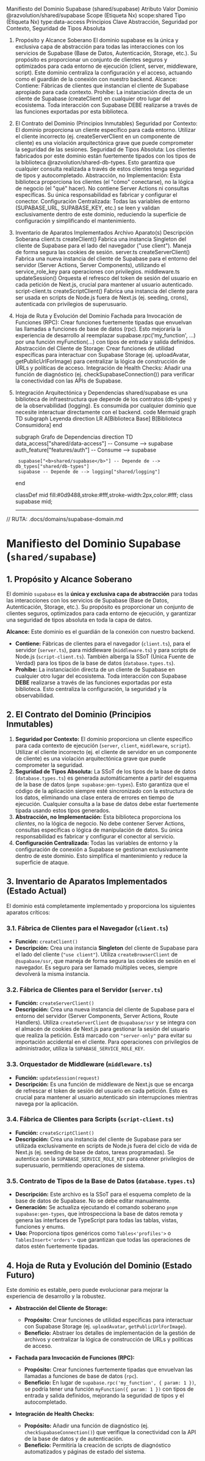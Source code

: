 Manifiesto del Dominio Supabase (shared/supabase)
Atributo	Valor
Dominio	@razvolution/shared/supabase
Scope (Etiqueta Nx)	scope:shared
Tipo (Etiqueta Nx)	type:data-access
Principios Clave	Abstracción, Seguridad por Contexto, Seguridad de Tipos Absoluta
1. Propósito y Alcance Soberano
El dominio supabase es la única y exclusiva capa de abstracción para todas las interacciones con los servicios de Supabase (Base de Datos, Autenticación, Storage, etc.). Su propósito es proporcionar un conjunto de clientes seguros y optimizados para cada entorno de ejecución (client, server, middleware, script).
Este dominio centraliza la configuración y el acceso, actuando como el guardián de la conexión con nuestro backend.
Alcance:
Contiene: Fábricas de clientes que instancian el cliente de Supabase apropiado para cada contexto.
Prohíbe: La instanciación directa de un cliente de Supabase (createClient) en cualquier otro lugar del ecosistema. Toda interacción con Supabase DEBE realizarse a través de las funciones exportadas por esta biblioteca.
2. El Contrato del Dominio (Principios Inmutables)
Seguridad por Contexto: El dominio proporciona un cliente específico para cada entorno. Utilizar el cliente incorrecto (ej. createServerClient en un componente de cliente) es una violación arquitectónica grave que puede comprometer la seguridad de las sesiones.
Seguridad de Tipos Absoluta: Los clientes fabricados por este dominio están fuertemente tipados con los tipos de la biblioteca @razvolution/shared-db-types. Esto garantiza que cualquier consulta realizada a través de estos clientes tenga seguridad de tipos y autocompletado.
Abstracción, no Implementación: Esta biblioteca proporciona los clientes (el "cómo" conectarse), no la lógica de negocio (el "qué" hacer). No contiene Server Actions ni consultas específicas. Su única responsabilidad es fabricar y configurar el conector.
Configuración Centralizada: Todas las variables de entorno (SUPABASE_URL, SUPABASE_KEY, etc.) se leen y validan exclusivamente dentro de este dominio, reduciendo la superficie de configuración y simplificando el mantenimiento.
3. Inventario de Aparatos Implementados
Archivo	Aparato(s)	Descripción Soberana
client.ts	createClient()	Fabrica una instancia Singleton del cliente de Supabase para el lado del navegador ("use client"). Maneja de forma segura las cookies de sesión.
server.ts	createServerClient()	Fabrica una nueva instancia del cliente de Supabase para el entorno del servidor (Server Actions, Server Components), utilizando el service_role_key para operaciones con privilegios.
middleware.ts	updateSession()	Orquesta el refresco del token de sesión del usuario en cada petición de Next.js, crucial para mantener al usuario autenticado.
script-client.ts	createScriptClient()	Fabrica una instancia del cliente para ser usada en scripts de Node.js fuera de Next.js (ej. seeding, crons), autenticada con privilegios de superusuario.
4. Hoja de Ruta y Evolución del Dominio
Fachada para Invocación de Funciones (RPC): Crear funciones fuertemente tipadas que envuelvan las llamadas a funciones de base de datos (rpc). Esto mejoraría la experiencia de desarrollo al reemplazar supabase.rpc('my_function', ...) por una función myFunction(...) con tipos de entrada y salida definidos.
Abstracción del Cliente de Storage: Crear funciones de utilidad específicas para interactuar con Supabase Storage (ej. uploadAvatar, getPublicUrlForImage) para centralizar la lógica de construcción de URLs y políticas de acceso.
Integración de Health Checks: Añadir una función de diagnóstico (ej. checkSupabaseConnection()) para verificar la conectividad con las APIs de Supabase.
5. Integración Arquitectónica y Dependencias
shared/supabase es una biblioteca de infraestructura que depende de los contratos (db-types) y de la observabilidad (logging). Es consumida por cualquier dominio que necesite interactuar directamente con el backend.
code
Mermaid
graph TD
    subgraph Leyenda
        direction LR
        A[Biblioteca Base]
        B[Biblioteca Consumidora]
    end

    subgraph Grafo de Dependencias
        direction TD
        data_access["shared/data-access"] -- Consume --> supabase
        auth_feature["features/auth"] -- Consume --> supabase

        supabase["<b>shared/supabase</b>"] -- Depende de --> db_types["shared/db-types"]
        supabase -- Depende de --> logging["shared/logging"]
    end

    classDef mid fill:#0d9488,stroke:#fff,stroke-width:2px,color:#fff;
    class supabase mid;

    ---

// RUTA: .docs/domains/supabase-domain.md

# Manifiesto del Dominio Supabase (`shared/supabase`)

## 1. Propósito y Alcance Soberano

El dominio `supabase` es la **única y exclusiva capa de abstracción** para todas las interacciones con los servicios de Supabase (Base de Datos, Autenticación, Storage, etc.). Su propósito es proporcionar un conjunto de clientes seguros, optimizados para cada entorno de ejecución, y garantizar una seguridad de tipos absoluta en toda la capa de datos.

**Alcance:** Este dominio es el guardián de la conexión con nuestro backend.

*   **Contiene:** Fábricas de clientes para el navegador (`client.ts`), para el servidor (`server.ts`), para middleware (`middleware.ts`) y para scripts de Node.js (`script-client.ts`). También alberga la SSoT (Única Fuente de Verdad) para los tipos de la base de datos (`database.types.ts`).
*   **Prohíbe:** La instanciación directa de un cliente de Supabase en cualquier otro lugar del ecosistema. Toda interacción con Supabase **DEBE** realizarse a través de las funciones exportadas por esta biblioteca. Esto centraliza la configuración, la seguridad y la observabilidad.

## 2. El Contrato del Dominio (Principios Inmutables)

1.  **Seguridad por Contexto:** El dominio proporciona un cliente específico para cada contexto de ejecución (`server`, `client`, `middleware`, `script`). Utilizar el cliente incorrecto (ej. el cliente de servidor en un componente de cliente) es una violación arquitectónica grave que puede comprometer la seguridad.
2.  **Seguridad de Tipos Absoluta:** La SSoT de los tipos de la base de datos (`database.types.ts`) es generada automáticamente a partir del esquema de la base de datos (`pnpm supabase:gen-types`). Esto garantiza que el código de la aplicación siempre esté sincronizado con la estructura de los datos, eliminando una clase entera de errores en tiempo de ejecución. Cualquier consulta a la base de datos debe estar fuertemente tipada usando estos tipos generados.
3.  **Abstracción, no Implementación:** Esta biblioteca proporciona los *clientes*, no la lógica de negocio. No debe contener Server Actions, consultas específicas o lógica de manipulación de datos. Su única responsabilidad es fabricar y configurar el conector al servicio.
4.  **Configuración Centralizada:** Todas las variables de entorno y la configuración de conexión a Supabase se gestionan exclusivamente dentro de este dominio. Esto simplifica el mantenimiento y reduce la superficie de ataque.

## 3. Inventario de Aparatos Implementados (Estado Actual)

El dominio está completamente implementado y proporciona los siguientes aparatos críticos:

### 3.1. Fábrica de Clientes para el Navegador (`client.ts`)
*   **Función:** `createClient()`
*   **Descripción:** Crea una instancia **Singleton** del cliente de Supabase para el lado del cliente (`"use client"`). Utiliza `createBrowserClient` de `@supabase/ssr`, que maneja de forma segura las cookies de sesión en el navegador. Es seguro para ser llamado múltiples veces, siempre devolverá la misma instancia.

### 3.2. Fábrica de Clientes para el Servidor (`server.ts`)
*   **Función:** `createServerClient()`
*   **Descripción:** Crea una nueva instancia del cliente de Supabase para el entorno del servidor (Server Components, Server Actions, Route Handlers). Utiliza `createServerClient` de `@supabase/ssr` y se integra con el almacén de cookies de Next.js para gestionar la sesión del usuario que realiza la petición. Está marcado con `"server-only"` para evitar su importación accidental en el cliente. Para operaciones con privilegios de administrador, utiliza la `SUPABASE_SERVICE_ROLE_KEY`.

### 3.3. Orquestador de Middleware (`middleware.ts`)
*   **Función:** `updateSession(request)`
*   **Descripción:** Es una función de middleware de Next.js que se encarga de refrescar el token de sesión del usuario en cada petición. Esto es crucial para mantener al usuario autenticado sin interrupciones mientras navega por la aplicación.

### 3.4. Fábrica de Clientes para Scripts (`script-client.ts`)
*   **Función:** `createScriptClient()`
*   **Descripción:** Crea una instancia del cliente de Supabase para ser utilizada exclusivamente en scripts de Node.js fuera del ciclo de vida de Next.js (ej. seeding de base de datos, tareas programadas). Se autentica con la `SUPABASE_SERVICE_ROLE_KEY` para obtener privilegios de superusuario, permitiendo operaciones de sistema.

### 3.5. Contrato de Tipos de la Base de Datos (`database.types.ts`)
*   **Descripción:** Este archivo es la SSoT para el esquema completo de la base de datos de Supabase. No se debe editar manualmente.
*   **Generación:** Se actualiza ejecutando el comando soberano `pnpm supabase:gen-types`, que introspecciona la base de datos remota y genera las interfaces de TypeScript para todas las tablas, vistas, funciones y enums.
*   **Uso:** Proporciona tipos genéricos como `Tables<'profiles'>` o `TablesInsert<'orders'>` que garantizan que todas las operaciones de datos estén fuertemente tipadas.

## 4. Hoja de Ruta y Evolución del Dominio (Estado Futuro)

Este dominio es estable, pero puede evolucionar para mejorar la experiencia de desarrollo y la robustez.

*   **Abstracción del Cliente de Storage:**
    *   **Propósito:** Crear funciones de utilidad específicas para interactuar con Supabase Storage (ej. `uploadAvatar`, `getPublicUrlForImage`).
    *   **Beneficio:** Abstraer los detalles de implementación de la gestión de archivos y centralizar la lógica de construcción de URLs y políticas de acceso.

*   **Fachada para Invocación de Funciones (RPC):**
    *   **Propósito:** Crear funciones fuertemente tipadas que envuelvan las llamadas a funciones de base de datos (`rpc`).
    *   **Beneficio:** En lugar de `supabase.rpc('my_function', { param: 1 })`, se podría tener una función `myFunction({ param: 1 })` con tipos de entrada y salida definidos, mejorando la seguridad de tipos y el autocompletado.

*   **Integración de Health Checks:**
    *   **Propósito:** Añadir una función de diagnóstico (ej. `checkSupabaseConnection()`) que verifique la conectividad con la API de la base de datos y de autenticación.
    *   **Beneficio:** Permitiría la creación de scripts de diagnóstico automatizados y páginas de estado del sistema.
